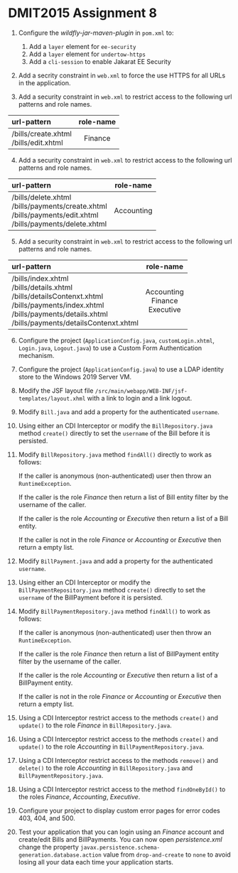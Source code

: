 # DMIT2015 Assignment 8
1. Configure the *wildfly-jar-maven-plugin* in `pom.xml` to:

    1. Add a `layer` element for `ee-security`
    1. Add a `layer` element for `undertow-https`
    1. Add a `cli-session` to enable Jakarat EE Security

1. Add a secrity constraint in `web.xml` to force the use HTTPS for all URLs in the application.

1. Add a security constraint in `web.xml` to restrict access to the following url patterns and role names.

| url-pattern                              | role-name |
|:-----------------------------------------|:---------:|
| /bills/create.xhtml<br>/bills/edit.xhtml |  Finance  |

4. Add a security constraint in `web.xml` to restrict access to the following url patterns and role names.

| url-pattern | role-name |
|:------------|:---------:|
|/bills/delete.xhtml<br>/bills/payments/create.xhtml<br>/bills/payments/edit.xhtml<br>/bills/payments/delete.xhtml| Accounting|

5. Add a security constraint in `web.xml` to restrict access to the following url patterns and role names.

| url-pattern                                                                                                                                                                         |             role-name              |
|:------------------------------------------------------------------------------------------------------------------------------------------------------------------------------------|:----------------------------------:|
| /bills/index.xhtml<br>/bills/details.xhtml<br>/bills/detailsContenxt.xhtml<br>/bills/payments/index.xhtml<br>/bills/payments/details.xhtml<br>/bills/payments/detailsContenxt.xhtml | Accounting<br>Finance<br>Executive |

6. Configure the project (`ApplicationConfig.java`, `customLogin.xhtml`, `Login.java`, `Logout.java`) to use a Custom Form Authentication mechanism.

1. Configure the project (`ApplicationConfig.java`) to use a LDAP identity store to the Windows 2019 Server VM.

1. Modify the JSF layout file `/src/main/webapp/WEB-INF/jsf-templates/layout.xhml` with a link to login and a link logout.

1. Modify `Bill.java` and add a property for the authenticated `username`.

1. Using either an CDI Interceptor or modify the `BillRepository.java` method `create()` directly to set the `username` of the Bill before it is persisted.

1. Modify `BillRepository.java` method `findAll()` directly to work as follows:

    If the caller is anonymous (non-authenticated) user then throw an `RuntimeException`.

    If the caller is the role *Finance* then return a list of Bill entity filter by the username of the caller.

    If the caller is the role *Accounting* or *Executive* then return a list of a Bill entity.

    If the caller is not in the role *Finance* or *Accounting* or *Executive* then return a empty list.

1. Modify `BillPayment.java` and add a property for the authenticated `username`.

1. Using either an CDI Interceptor or modify the `BillPaymentRepository.java` method `create()` directly to set the `username` of the BillPayment before it is persisted.

1. Modify `BillPaymentRepository.java` method `findAll()` to work as follows:

    If the caller is anonymous (non-authenticated) user then throw an `RuntimeException`.

    If the caller is the role *Finance* then return a list of BillPayment entity filter by the username of the caller.

    If the caller is the role *Accounting* or *Executive* then return a list of a BillPayment entity.

    If the caller is not in the role *Finance* or *Accounting* or *Executive* then return a empty list.

1. Using a CDI Interceptor restrict access to the methods `create()` and `update()` to the role *Finance* in `BillRepository.java`.

1. Using a CDI Interceptor restrict access to the methods `create()` and `update()` to the role *Accounting* in `BillPaymentRepository.java`.

1. Using a CDI Interceptor restrict access to the methods `remove()` and `delete()` to the role *Accounting* in `BillRepository.java` and `BillPaymentRepository.java`.

1. Using a CDI Interceptor restrict access to the method `findOneById()` to the roles *Finance*, *Accounting*, *Executive*.
 
1. Configure your project to display custom error pages for error codes 403, 404, and 500.

1. Test your application that you can login using an *Finance* account and create/edit Bills and BillPayments. You can now open *persistence.xml* change the property `javax.persistence.schema-generation.database.action` value from `drop-and-create` to `none` to avoid losing all your data each time your application starts.

